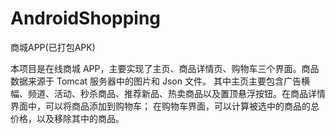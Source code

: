 # AndroidShopping
商城APP(已打包APK)
  
本项目是在线商城 APP，主要实现了主页、商品详情页、购物车三个界面。商品数据来源于 Tomcat 服务器中的图片和 Json 文件。
其中主页主要包含广告横幅、频道、活动、秒杀商品、推荐新品、热卖商品以及置顶悬浮按钮。在商品详情界面中，可以将商品添加到购物车；
在购物车界面，可以计算被选中的商品的总价格，以及移除其中的商品。
